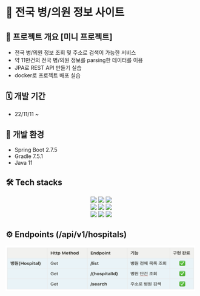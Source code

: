 # 🏥 전국 병/의원 정보 사이트
## 📍 프로젝트 개요 [미니 프로젝트]
- 전국 병/의원 정보 조회 및 주소로 검색이 가능한 서비스
- 약 11만건의 전국 병/의원 정보를 parsing한 데이터를 이용
- JPA로 REST API 만들기 실습 
- docker로 프로젝트 배포 실습 

## 🗓️ 개발 기간 
- 22/11/11 ~

## 🚜 개발 환경
- Spring Boot 2.7.5
- Gradle 7.5.1
- Java 11

## 🛠️ Tech stacks
<div align="center">
	<img src="https://img.shields.io/badge/Java-007396?style=flat&logo=Java&logoColor=white" />
    <img src="https://img.shields.io/badge/Spring Boot-6DB33F?style=flat&logo=Spring Boot&logoColor=white" />
    <img src="https://img.shields.io/badge/Mustache-grey?" />
    </br>
    <img src="https://img.shields.io/badge/IntelliJ Ultimate-FF007F?style=flat&logo=IntelliJ IDEA&logoColor=white" />
    <img src="https://img.shields.io/badge/MySQL Workbench-4479A1?style=flat&logo=MySQL&logoColor=white" />
    <img src="https://img.shields.io/badge/AWS EC2-FF9900?style=flat&logo=Amazon EC2&logoColor=white" />
    </br>
    <img src="https://img.shields.io/badge/Docker-2496ED?style=flat&logo=Docker&logoColor=white" />
    <img src="https://img.shields.io/badge/GitHub-181717?style=flat&logo=GitHub&logoColor=white" />
    <img src="https://img.shields.io/badge/Swagger-85EA2D?style=flat&logo=Swagger&logoColor=white" />
</div>

## ⚙️ Endpoints (/api/v1/hospitals)
<img src="img/hospital-endpoints.png" width="500" height="120">

